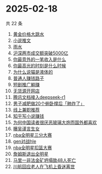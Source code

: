# 2025-02-18

共 22 条

<!-- BEGIN -->
<!-- 最后更新时间 Tue Feb 18 2025 18:15:39 GMT+0800 (China Standard Time) -->

1. [黄金价格大跳水](https://www.zhihu.com/search?q=%E9%BB%84%E9%87%91%E4%BB%B7%E6%A0%BC%E5%A4%A7%E8%B7%B3%E6%B0%B4)
1. [小说推文](https://www.zhihu.com/search?q=%E5%B0%8F%E8%AF%B4%E6%8E%A8%E6%96%87)
1. [雨水](https://www.zhihu.com/search?q=%E9%9B%A8%E6%B0%B4)
1. [沪深两市成交额突破5000亿](https://www.zhihu.com/search?q=%E6%B2%AA%E6%B7%B1%E4%B8%A4%E5%B8%82%E6%88%90%E4%BA%A4%E9%A2%9D%E7%AA%81%E7%A0%B45000%E4%BA%BF)
1. [你最意外的一笔收入是什么](https://www.zhihu.com/search?q=%E4%BD%A0%E6%9C%80%E6%84%8F%E5%A4%96%E7%9A%84%E4%B8%80%E7%AC%94%E6%94%B6%E5%85%A5%E6%98%AF%E4%BB%80%E4%B9%88)
1. [你最高光的时刻是什么时候](https://www.zhihu.com/search?q=%E4%BD%A0%E6%9C%80%E9%AB%98%E5%85%89%E7%9A%84%E6%97%B6%E5%88%BB%E6%98%AF%E4%BB%80%E4%B9%88%E6%97%B6%E5%80%99)
1. [为什么说猫是液体的](https://www.zhihu.com/search?q=%E4%B8%BA%E4%BB%80%E4%B9%88%E8%AF%B4%E7%8C%AB%E6%98%AF%E6%B6%B2%E4%BD%93%E7%9A%84)
1. [普通人赚钱路子](https://www.zhihu.com/search?q=%E6%99%AE%E9%80%9A%E4%BA%BA%E8%B5%9A%E9%92%B1%E8%B7%AF%E5%AD%90)
1. [短剧推广躺赚](https://www.zhihu.com/search?q=%E7%9F%AD%E5%89%A7%E6%8E%A8%E5%B9%BF%E8%BA%BA%E8%B5%9A)
1. [无货源开网店](https://www.zhihu.com/search?q=%E6%97%A0%E8%B4%A7%E6%BA%90%E5%BC%80%E7%BD%91%E5%BA%97)
1. [腾讯文档接入deepseek-r1](https://www.zhihu.com/search?q=%E8%85%BE%E8%AE%AF%E6%96%87%E6%A1%A3%E6%8E%A5%E5%85%A5deepseek-r1)
1. [男子减肥做20个俯卧撑后「肺炸了」](https://www.zhihu.com/search?q=%E7%94%B7%E5%AD%90%E5%87%8F%E8%82%A5%E5%81%9A20%E4%B8%AA%E4%BF%AF%E5%8D%A7%E6%92%91%E5%90%8E%E3%80%8C%E8%82%BA%E7%82%B8%E4%BA%86%E3%80%8D)
1. [线上兼职推荐](https://www.zhihu.com/search?q=%E7%BA%BF%E4%B8%8A%E5%85%BC%E8%81%8C%E6%8E%A8%E8%8D%90)
1. [知乎写小说赚钱](https://www.zhihu.com/search?q=%E7%9F%A5%E4%B9%8E%E5%86%99%E5%B0%8F%E8%AF%B4%E8%B5%9A%E9%92%B1)
1. [为何中国读者很厌恶玻璃大炮而国外都喜欢](https://www.zhihu.com/search?q=%E4%B8%BA%E4%BD%95%E4%B8%AD%E5%9B%BD%E8%AF%BB%E8%80%85%E5%BE%88%E5%8E%8C%E6%81%B6%E7%8E%BB%E7%92%83%E5%A4%A7%E7%82%AE%E8%80%8C%E5%9B%BD%E5%A4%96%E9%83%BD%E5%96%9C%E6%AC%A2)
1. [曝吴谨言生女](https://www.zhihu.com/search?q=%E6%9B%9D%E5%90%B4%E8%B0%A8%E8%A8%80%E7%94%9F%E5%A5%B3)
1. [nba全明星三分大赛](https://www.zhihu.com/search?q=nba%E5%85%A8%E6%98%8E%E6%98%9F%E4%B8%89%E5%88%86%E5%A4%A7%E8%B5%9B)
1. [gen对战hle](https://www.zhihu.com/search?q=gen%E5%AF%B9%E6%88%98hle)
1. [nba全明星扣篮大赛](https://www.zhihu.com/search?q=nba%E5%85%A8%E6%98%8E%E6%98%9F%E6%89%A3%E7%AF%AE%E5%A4%A7%E8%B5%9B)
1. [詹姆斯退出全明星](https://www.zhihu.com/search?q=%E8%A9%B9%E5%A7%86%E6%96%AF%E9%80%80%E5%87%BA%E5%85%A8%E6%98%8E%E6%98%9F)
1. [马里一非法金矿坍塌致48人死亡](https://www.zhihu.com/search?q=%E9%A9%AC%E9%87%8C%E4%B8%80%E9%9D%9E%E6%B3%95%E9%87%91%E7%9F%BF%E5%9D%8D%E5%A1%8C%E8%87%B448%E4%BA%BA%E6%AD%BB%E4%BA%A1)
1. [川航回应老人在飞机上昏迷离世](https://www.zhihu.com/search?q=%E5%B7%9D%E8%88%AA%E5%9B%9E%E5%BA%94%E8%80%81%E4%BA%BA%E5%9C%A8%E9%A3%9E%E6%9C%BA%E4%B8%8A%E6%98%8F%E8%BF%B7%E7%A6%BB%E4%B8%96)

<!-- END -->
